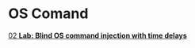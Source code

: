 # OS Comand

[02 **Lab: Blind OS command injection with time delays**](OS%20Comand%20132fab5460ec80dbb42fd6b2dc0e7694/02%20Lab%20Blind%20OS%20command%20injection%20with%20time%20delays%20132fab5460ec8048bbb8d1e9037ae471.md)